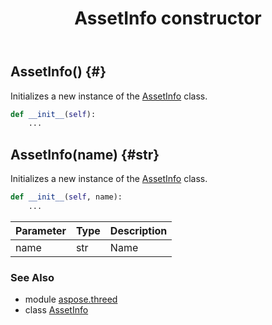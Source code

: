﻿---
title: AssetInfo constructor
second_title: Aspose.3D for Python via .NET API References
description: 
type: docs
weight: 10
url: /python-net/aspose.threed/assetinfo/__init__/
is_root: false
---

## AssetInfo() {#}

Initializes a new instance of the [AssetInfo](/3d/python-net/aspose.threed/assetinfo) class.



```python
def __init__(self):
    ...
```




## AssetInfo(name) {#str}

Initializes a new instance of the [AssetInfo](/3d/python-net/aspose.threed/assetinfo) class.



```python
def __init__(self, name):
    ...
```


| Parameter | Type | Description |
| :- | :- | :- |
| name | str | Name |



### See Also
* module [aspose.threed](../../)
* class [AssetInfo](/3d/python-net/aspose.threed/assetinfo)
